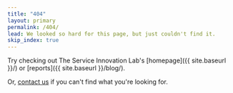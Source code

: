 ```yaml
---
title: "404"
layout: primary
permalink: /404/
lead: We looked so hard for this page, but just couldn't find it.
skip_index: true
---
```


Try checking out The Service Innovation Lab's [homepage]({{ site.baseurl }}/) or [reports]({{ site.baseurl }}/blog/).

Or, [contact us](mailto:ServiceInnovationLab@dia.govt.nz) if you can't find what you're looking for.
